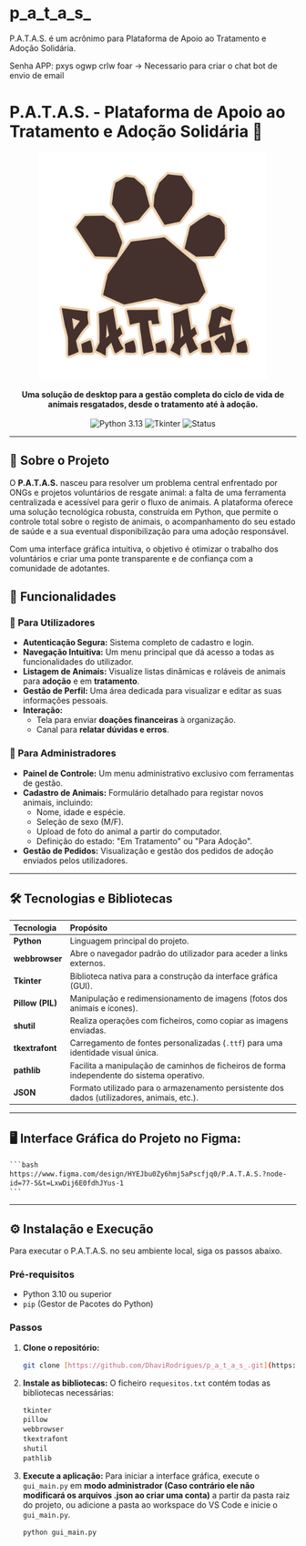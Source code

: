 # p_a_t_a_s_
P.A.T.A.S. é um acrônimo para Plataforma de Apoio ao Tratamento e Adoção Solidária. 

Senha APP: pxys ogwp crlw foar 
-> Necessario para criar o chat bot de envio de email
<p align="center">
  
# P.A.T.A.S. - Plataforma de Apoio ao Tratamento e Adoção Solidária 🐾

<p align="center">
  <img src="https://raw.githubusercontent.com/DhaviRodrigues/p_a_t_a_s_/main/telas/TKassets/logopatas.png" width="400" alt="P.A.T.A.S. Logo">
</p>

<p align="center">
  <strong>Uma solução de desktop para a gestão completa do ciclo de vida de animais resgatados, desde o tratamento até à adoção.</strong>
  <br><br>
  <img src="https://img.shields.io/badge/Python-3.13-blue?style=for-the-badge&logo=python" alt="Python 3.13">
  <img src="https://img.shields.io/badge/GUI-Tkinter-orange?style=for-the-badge" alt="Tkinter">
  <img src="https://img.shields.io/badge/Status-Em%20Desenvolvimento-yellow?style=for-the-badge" alt="Status">
</p>

---

## 📖 Sobre o Projeto

O **P.A.T.A.S.** nasceu para resolver um problema central enfrentado por ONGs e projetos voluntários de resgate animal: a falta de uma ferramenta centralizada e acessível para gerir o fluxo de animais. A plataforma oferece uma solução tecnológica robusta, construída em Python, que permite o controle total sobre o registo de animais, o acompanhamento do seu estado de saúde e a sua eventual disponibilização para uma adoção responsável.

Com uma interface gráfica intuitiva, o objetivo é otimizar o trabalho dos voluntários e criar uma ponte transparente e de confiança com a comunidade de adotantes.

## 🚀 Funcionalidades

### 👤 Para Utilizadores
- **Autenticação Segura:** Sistema completo de cadastro e login.
- **Navegação Intuitiva:** Um menu principal que dá acesso a todas as funcionalidades do utilizador.
- **Listagem de Animais:** Visualize listas dinâmicas e roláveis de animais para **adoção** e em **tratamento**.
- **Gestão de Perfil:** Uma área dedicada para visualizar e editar as suas informações pessoais.
- **Interação:**
    - Tela para enviar **doações financeiras** à organização.
    - Canal para **relatar dúvidas e erros**.

### 💼 Para Administradores
- **Painel de Controle:** Um menu administrativo exclusivo com ferramentas de gestão.
- **Cadastro de Animais:** Formulário detalhado para registar novos animais, incluindo:
    - Nome, idade e espécie.
    - Seleção de sexo (M/F).
    - Upload de foto do animal a partir do computador.
    - Definição do estado: "Em Tratamento" ou "Para Adoção".
- **Gestão de Pedidos:** Visualização e gestão dos pedidos de adoção enviados pelos utilizadores.

---

## 🛠️ Tecnologias e Bibliotecas

| Tecnologia | Propósito |
| :--- | :--- |
| **Python** | Linguagem principal do projeto. |
| **webbrowser** | Abre o navegador padrão do utilizador para aceder a links externos. |
| **Tkinter** | Biblioteca nativa para a construção da interface gráfica (GUI). |
| **Pillow (PIL)** | Manipulação e redimensionamento de imagens (fotos dos animais e ícones). |
| **shutil** | Realiza operações com ficheiros, como copiar as imagens enviadas. |
| **tkextrafont**| Carregamento de fontes personalizadas (`.ttf`) para uma identidade visual única. |
| **pathlib**| Facilita a manipulação de caminhos de ficheiros de forma independente do sistema operativo. |
| **JSON** | Formato utilizado para o armazenamento persistente dos dados (utilizadores, animais, etc.). |

---
## 🖥️ Interface Gráfica do Projeto no Figma:
    ```bash
    https://www.figma.com/design/HYEJbu0Zy6hmj5aPscfjq0/P.A.T.A.S.?node-id=77-5&t=LxwDij6E0fdhJYus-1
    ```
---

## ⚙️ Instalação e Execução

Para executar o P.A.T.A.S. no seu ambiente local, siga os passos abaixo.

### Pré-requisitos
- Python 3.10 ou superior
- `pip` (Gestor de Pacotes do Python)

### Passos

1.  **Clone o repositório:**
    ```bash
    git clone [https://github.com/DhaviRodrigues/p_a_t_a_s_.git](https://github.com/DhaviRodrigues/p_a_t_a_s_.git)
    ```

2.  **Instale as bibliotecas:**
    O ficheiro `requesitos.txt` contém todas as bibliotecas necessárias:
    ```bash
    tkinter
    pillow
    webbrowser
    tkextrafont
    shutil
    pathlib

    ```

4.  **Execute a aplicação:**
    Para iniciar a interface gráfica, execute o `gui_main.py` em **modo administrador (Caso contrário ele não modificará os arquivos .json ao criar uma conta)** a partir da pasta raiz do projeto, ou adicione a pasta ao workspace do VS Code e inicie o `gui_main.py`.
    ```bash
    python gui_main.py
    ```
